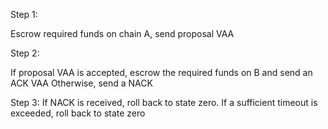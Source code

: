 Step 1:

Escrow required funds on chain A, send proposal VAA

Step 2:

If proposal VAA is accepted, escrow the required funds on B and send an ACK VAA
Otherwise, send a NACK

Step 3:
If NACK is received, roll back to state zero.
If a sufficient timeout is exceeded, roll back to state zero
